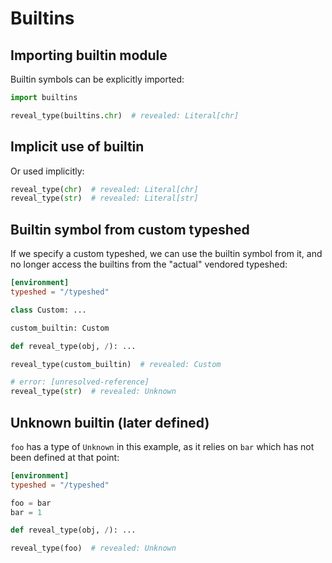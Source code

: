 # Builtins

## Importing builtin module

Builtin symbols can be explicitly imported:

```py
import builtins

reveal_type(builtins.chr)  # revealed: Literal[chr]
```

## Implicit use of builtin

Or used implicitly:

```py
reveal_type(chr)  # revealed: Literal[chr]
reveal_type(str)  # revealed: Literal[str]
```

## Builtin symbol from custom typeshed

If we specify a custom typeshed, we can use the builtin symbol from it, and no longer access the
builtins from the "actual" vendored typeshed:

```toml
[environment]
typeshed = "/typeshed"
```

```pyi path=/typeshed/stdlib/builtins.pyi
class Custom: ...

custom_builtin: Custom
```

```pyi path=/typeshed/stdlib/typing_extensions.pyi
def reveal_type(obj, /): ...
```

```py
reveal_type(custom_builtin)  # revealed: Custom

# error: [unresolved-reference]
reveal_type(str)  # revealed: Unknown
```

## Unknown builtin (later defined)

`foo` has a type of `Unknown` in this example, as it relies on `bar` which has not been defined at
that point:

```toml
[environment]
typeshed = "/typeshed"
```

```pyi path=/typeshed/stdlib/builtins.pyi
foo = bar
bar = 1
```

```pyi path=/typeshed/stdlib/typing_extensions.pyi
def reveal_type(obj, /): ...
```

```py
reveal_type(foo)  # revealed: Unknown
```
